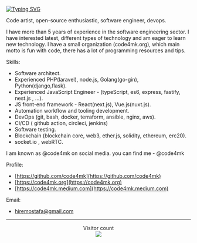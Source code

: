 [![Typing SVG](https://readme-typing-svg.herokuapp.com?lines=code+artist+%2C+devops;software+engineer)](https://git.io/typing-svg)

Code artist, open-source enthusiastic, software engineer, devops.


I have more than 5 years of experience in the software engineering sector. I have interested latest, different types of technology and am eager to learn new technology. I have a small organization (code4mk.org), which main motto is fun with code, there has a lot of programming resources and tips.

Skills:
- Software architect.
- Experienced PHP(laravel), node.js, Golang(go-gin), Python(django,flask).
- Experienced JavaScript Engineer - (typeScript, es6, express, fastify, nest.js , ...).
- JS front-end framework - React(next.js), Vue.js(nuxt.js).
- Automation workflow and tooling development.
- DevOps (git, bash, docker, terraform, ansible, nginx, aws).
- CI/CD ( github action, circleci, jenkins)
- Software testing.
- Blockchain (blockchain core, web3, ether.js, solidity, ethereum, erc20).
- socket.io , webRTC. 


I am known as @code4mk on social media. you can find me -  @code4mk

Profile:
- [https://github.com/code4mk](https://github.com/code4mk)
- [https://code4mk.org](https://code4mk.org)
- [https://code4mk.medium.com](https://code4mk.medium.com)

Email:
- hiremostafa@gmail.com

---
<p align="center"> 
  Visitor count<br>
  <img src="https://profile-counter.glitch.me/mostafa6765/count.svg" />
</p>
